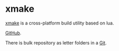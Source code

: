 # xmake

[xmake](https://xmake.io/#/home) is a cross-platform build utility based on lua.

[GitHub](https://github.com/xmake-io).

There is bulk repository as letter folders in a
[Git](https://github.com/xmake-io/xmake-repo).
